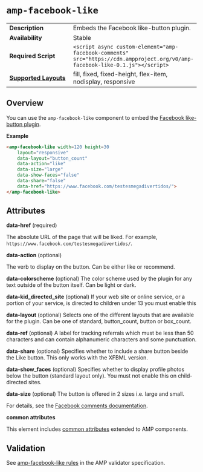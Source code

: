 <!---
Copyright 2015 The AMP HTML Authors. All Rights Reserved.

Licensed under the Apache License, Version 2.0 (the "License");
you may not use this file except in compliance with the License.
You may obtain a copy of the License at

      http://www.apache.org/licenses/LICENSE-2.0

Unless required by applicable law or agreed to in writing, software
distributed under the License is distributed on an "AS-IS" BASIS,
WITHOUT WARRANTIES OR CONDITIONS OF ANY KIND, either express or implied.
See the License for the specific language governing permissions and
limitations under the License.
-->

# <a name="amp-facebook-like"></a> `amp-facebook-like`

<table>
  <tr>
    <td width="40%"><strong>Description</strong></td>
    <td>Embeds the Facebook like-button plugin.</td>
  </tr>
  <tr>
    <td width="40%"><strong>Availability</strong></td>
    <td>Stable</td>
  </tr>
  <tr>
    <td width="40%"><strong>Required Script</strong></td>
    <td><code>&lt;script async custom-element="amp-facebook-comments" src="https://cdn.ampproject.org/v0/amp-facebook-like-0.1.js">&lt;/script></code></td>
  </tr>
  <tr>
    <td class="col-fourty"><strong><a href="https://www.ampproject.org/docs/guides/responsive/control_layout.html">Supported Layouts</a></strong></td>
    <td>fill, fixed, fixed-height, flex-item, nodisplay, responsive</td>
  </tr>
</table>

## Overview

You can use the `amp-facebook-like` component to embed the [Facebook like-button plugin](https://developers.facebook.com/docs/plugins/like-button).

**Example**

```html
<amp-facebook-like width=120 height=30
    layout="responsive"
    data-layout="button_count"
    data-action="like"
    data-size="large"
    data-show-faces="false"
    data-share="false"
    data-href="https://www.facebook.com/testesmegadivertidos/">
</amp-facebook-like>
```
## Attributes

**data-href** (required)

The absolute URL of the page that will be liked. For example, `https://www.facebook.com/testesmegadivertidos/`.

**data-action** (optional)

The verb to display on the button. Can be either like or recommend.

**data-colorscheme** (optional)
The color scheme used by the plugin for any text outside of the button itself. Can be light or dark.

**data-kid_directed_site** (optional)
If your web site or online service, or a portion of your service, is directed to children under 13 you must enable this

**data-layout** (optional)
Selects one of the different layouts that are available for the plugin. Can be one of standard, button_count, button or box_count.

**data-ref** (optional)
A label for tracking referrals which must be less than 50 characters and can contain alphanumeric characters and some punctuation.

**data-share** (optional)
Specifies whether to include a share button beside the Like button. This only works with the XFBML version.

**data-show_faces** (optional)
Specifies whether to display profile photos below the button (standard layout only). You must not enable this on child-directed sites.

**data-size** (optional)
The button is offered in 2 sizes i.e. large and small.

For details, see the [Facebook comments documentation](https://developers.facebook.com/docs/plugins/like-button?locale=en_US#settings).

**common attributes**

This element includes [common attributes](https://www.ampproject.org/docs/reference/common_attributes) extended to AMP components.

## Validation

See [amp-facebook-like rules](https://github.com/ampproject/amphtml/blob/master/extensions/amp-facebook-like/0.1/validator-amp-facebook-like.protoascii) in the AMP validator specification.

